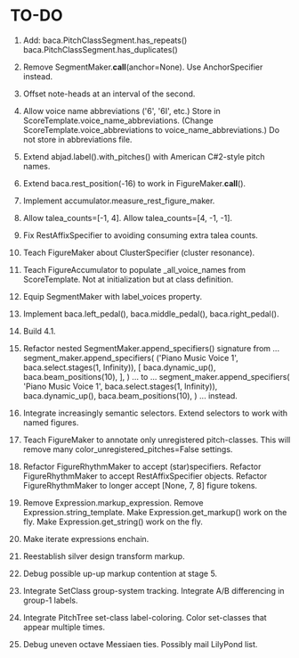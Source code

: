TO-DO
=====

1.  Add:
        baca.PitchClassSegment.has_repeats()
        baca.PitchClassSegment.has_duplicates()

2.  Remove SegmentMaker.__call__(anchor=None).
    Use AnchorSpecifier instead.

3.  Offset note-heads at an interval of the second.

4.  Allow voice name abbreviations ('6', '6I', etc.)
    Store in ScoreTemplate.voice_name_abbreviations.
    (Change ScoreTemplate.voice_abbreviations to voice_name_abbreviations.)
    Do not store in abbreviations file.

5.  Extend abjad.label().with_pitches() with American C#2-style pitch names.

6.  Extend baca.rest_position(-16) to work in FigureMaker.__call__().

7.  Implement accumulator.measure_rest_figure_maker.

8.  Allow talea_counts=[-1, 4].
    Allow talea_counts=[4, -1, -1].

9.  Fix RestAffixSpecifier to avoiding consuming extra talea counts.

10. Teach FigureMaker about ClusterSpecifier (cluster resonance).

11. Teach FigureAccumulator to populate _all_voice_names from ScoreTemplate.
    Not at initialization but at class definition.

12. Equip SegmentMaker with label_voices property.

13. Implement baca.left_pedal(), baca.middle_pedal(), baca.right_pedal().

14. Build 4.1.

15. Refactor nested SegmentMaker.append_specifiers() signature from ...
        segment_maker.append_specifiers(
            ('Piano Music Voice 1', baca.select.stages(1, Infinity)),
            [
                baca.dynamic_up(),
                baca.beam_positions(10),
                ],
            )
    ... to ...
        segment_maker.append_specifiers(
            'Piano Music Voice 1',
            baca.select.stages(1, Infinity)),
            baca.dynamic_up(),
            baca.beam_positions(10),
            )
    ... instead.

16. Integrate increasingly semantic selectors.
    Extend selectors to work with named figures.

17. Teach FigureMaker to annotate only unregistered pitch-classes.
    This will remove many color_unregistered_pitches=False settings.

18. Refactor FigureRhythmMaker to accept (star)specifiers.
    Refactor FigureRhythmMaker to accept RestAffixSpecifier objects.
    Refactor FigureRhythmMaker to longer accept [None, 7, 8] figure tokens.

19. Remove Expression.markup_expression.
    Remove Expression.string_template.
    Make Expression.get_markup() work on the fly.
    Make Expression.get_string() work on the fly.

20. Make iterate expressions enchain.

21. Reestablish silver design transform markup.

22. Debug possible up-up markup contention at stage 5.

23. Integrate SetClass group-system tracking.
    Integrate A/B differencing in group-1 labels.

24. Integrate PitchTree set-class label-coloring.
    Color set-classes that appear multiple times.

25. Debug uneven octave Messiaen ties. Possibly mail LilyPond list.
